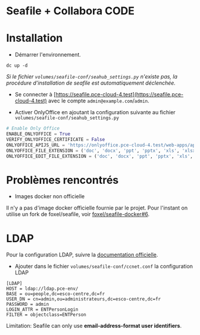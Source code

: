 Seafile + Collabora CODE
==========================

Installation
============

- Démarrer l'environnement.

```
dc up -d
```

*Si le fichier `volumes/seafile-conf/seahub_settings.py` n'existe pas, la procédure 
d'installation de seafile est automatiquement déclenchée.*

- Se connecter à [https://seafile.pce-cloud-4.test](https://seafile.pce-cloud-4.test) avec le compte `admin@example.com`/`admin`.

- Activer OnlyOffice en ajoutant la configuration suivante au fichier `volumes/seafile-conf/seahub_settings.py`

```python
# Enable Only Office
ENABLE_ONLYOFFICE = True
VERIFY_ONLYOFFICE_CERTIFICATE = False
ONLYOFFICE_APIJS_URL = 'https://onlyoffice.pce-cloud-4.test/web-apps/apps/api/documents/api.js'
ONLYOFFICE_FILE_EXTENSION = ('doc', 'docx', 'ppt', 'pptx', 'xls', 'xlsx', 'odt', 'fodt', 'odp', 'fodp', 'ods', 'fods')
ONLYOFFICE_EDIT_FILE_EXTENSION = ('doc', 'docx', 'ppt', 'pptx', 'xls', 'xlsx', 'odt', 'fodt', 'odp', 'fodp', 'ods', 'fods')
```

Problèmes rencontrés
====================

- Images docker non officielle

Il n'y a pas d'image docker officielle fournie par le projet. Pour l'instant on utilise un fork de foxel/seafile, voir 
[foxel/seafile-docker#6](https://github.com/foxel/seafile-docker/pull/6).

LDAP
====

Pour la configuration LDAP, suivre la [documentation officielle](https://manual.seafile.com/deploy/using_ldap.html).

- Ajouter dans le fichier `volumes/seafile-conf/ccnet.conf` la configuration LDAP

```
[LDAP]
HOST = ldap://ldap.pce-env/
BASE = ou=people,dc=esco-centre,dc=fr
USER_DN = cn=admin,ou=administrateurs,dc=esco-centre,dc=fr
PASSWORD = admin
LOGIN_ATTR = ENTPersonLogin
FILTER = objectclass=ENTPerson
```

Limitation: Seafile can only use **email-address-format user identifiers**.